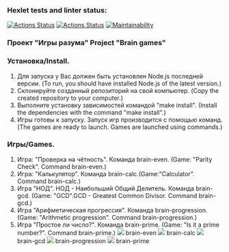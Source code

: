 ### Hexlet tests and linter status:
[![Actions Status](https://github.com/Viklm/frontend-project-lvl1/actions/workflows/node.js.yml/badge.svg)](https://github.com/Viklm/frontend-project-lvl1/actions)
[![Actions Status](https://github.com/Viklm/frontend-project-lvl1/workflows/hexlet-check/badge.svg)](https://github.com/Viklm/frontend-project-lvl1/actions)
[![Maintainability](https://api.codeclimate.com/v1/badges/ec584b7ccca9bc277a22/maintainability)](https://codeclimate.com/github/Viklm/frontend-project-lvl1/maintainability)

### Проект "Игры разума" Project "Brain games"
### Установка/Install.
1. Для запуска у Вас должен быть установлен Node.js последней версии. (To run, you  should have installed Node.js of the latest version.)
2. Склонируйте созданный репозиторий на свой компьютер. (Copy the created repository to your computer.)
3. Выполните установку зависимостей командой "make install". (Install the dependencies with the command "make install".)
4. Игры готовы к запуску. Запуск игр производится с помощью команд. (The games are ready to launch. Games are launched using commands.) 

### Игры/Games.
1. Игра: "Проверка на чётность". Команда brain-even. (Game: "Parity Check". Command brain-even.)
2. Игра: "Калькулятор". Команда brain-calc.(Game:"Calculator". Command brain-calc.)
3. Игра "НОД". НОД - Наибольший Общий Делитель. Команда brain-gcd. (Game: "GCD".GCD - Greatest Common Divisor. Command brain-gcd.)
4. Игра "Арифметическая прогрессия". Команда brain-progression. (Game: "Arithmetic progression". Command brain-progression.)
5. Игра "Простое ли число?". Команда brain-prime. (Game: "Is it a prime number?". Command brain-prime.)
<a href="https://asciinema.org/a/428467" target="_blank"><img src="https://asciinema.org/a/428467.svg" /></a> brain-even
<a href="https://asciinema.org/a/433018" target="_blank"><img src="https://asciinema.org/a/433018.svg" /></a> brain-calc
<a href="https://asciinema.org/a/433206" target="_blank"><img src="https://asciinema.org/a/433206.svg" /></a> brain-gcd
<a href="https://asciinema.org/a/433233" target="_blank"><img src="https://asciinema.org/a/433233.svg" /></a> brain-progression
<a href="https://asciinema.org/a/433249" target="_blank"><img src="https://asciinema.org/a/433249.svg" /></a> brain-prime
